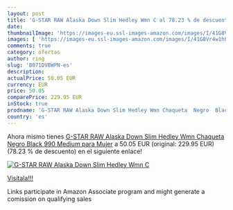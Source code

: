 ```yaml
---
layout: post
title: 'G-STAR RAW Alaska Down Slim Hedley Wmn C al 78.23 % de descuento'
date: 
thumbnailImage: 'https://images-eu.ssl-images-amazon.com/images/I/41G8Vr4w1hL._SL200_.jpg'
images: [ 'https://images-eu.ssl-images-amazon.com/images/I/41G8Vr4w1hL._SL200_.jpg' ]
comments: true
category: ofertas
author: ring
slug: 'B071DVBWPN-es'
description:
actualPrice: 50.05 EUR
currency: EUR
price: 50.05
comparePrice: 229.95 EUR
inStock: true
prodname: 'G-STAR RAW Alaska Down Slim Hedley Wmn Chaqueta  Negro  Black 990   Medium para Mujer'
country: 'es'
---
```


Ahora mismo tienes [G-STAR RAW Alaska Down Slim Hedley Wmn Chaqueta  Negro  Black 990   Medium para Mujer](https://www.amazon.es/dp/B071DVBWPN/?tag=tolees-21) a 50.05 EUR (original: 229.95 EUR) (78.23 %  de descuento) en el siguiente enlace!

[![G-STAR RAW Alaska Down Slim Hedley Wmn C](https://images-eu.ssl-images-amazon.com/images/I/41G8Vr4w1hL._SL200_.jpg)](https://www.amazon.es/dp/B071DVBWPN/?tag=tolees-21)

[Visítala!!!](https://www.amazon.es/dp/B071DVBWPN/?tag=tolees-21)

Links participate in Amazon Associate program and might generate a comission on qualifying sales
